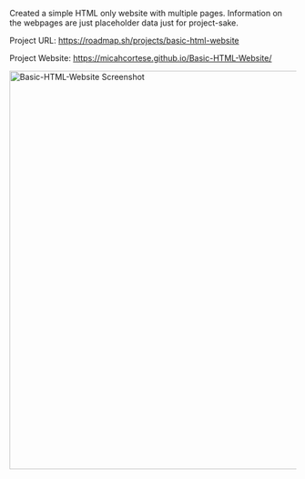 Created a simple HTML only website with multiple pages. Information on the webpages are just placeholder data just for project-sake.

Project URL: https://roadmap.sh/projects/basic-html-website

Project Website: https://micahcortese.github.io/Basic-HTML-Website/

<img src="https://github.com/user-attachments/assets/b79c2089-33d0-4a7e-a9e8-a406741d6f8e" alt="Basic-HTML-Website Screenshot" width="1500px" height="700px">
